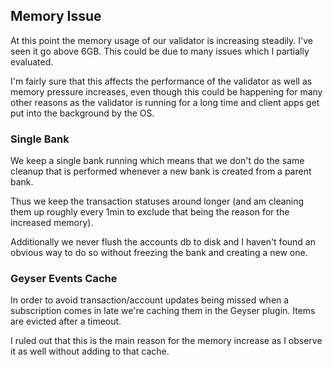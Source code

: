 ## Memory Issue

At this point the memory usage of our validator is increasing steadily. I've seen it go above
6GB. This could be due to many issues which I partially evaluated.

I'm fairly sure that this affects the performance of the validator as well as memory pressure
increases, even though this could be happening for many other reasons as the validator is
running for a long time and client apps get put into the background by the OS.

### Single Bank

We keep a single bank running which means that we don't do the same cleanup that is performed
whenever a new bank is created from a parent bank.

Thus we keep the transaction statuses around longer (and am cleaning them up roughly every 1min
to exclude that being the reason for the increased memory).

Additionally we never flush the accounts db to disk and I haven't found an obvious way to do so
without freezing the bank and creating a new one.

### Geyser Events Cache

In order to avoid transaction/account updates being missed when a subscription comes in late
we're caching them in the Geyser plugin. Items are evicted after a timeout.

I ruled out that this is the main reason for the memory increase as I observe it as well
without adding to that cache.
